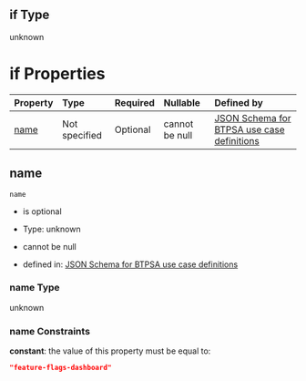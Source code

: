## if Type

unknown

# if Properties

| Property      | Type          | Required | Nullable       | Defined by                                                                                                                                                                                                        |
| :------------ | :------------ | :------- | :------------- | :---------------------------------------------------------------------------------------------------------------------------------------------------------------------------------------------------------------- |
| [name](#name) | Not specified | Optional | cannot be null | [JSON Schema for BTPSA use case definitions](btpsa-usecase-properties-services-items-allof-2-then-allof-21-if-properties-name.md "undefined#/properties/services/items/allOf/2/then/allOf/21/if/properties/name") |

## name



`name`

*   is optional

*   Type: unknown

*   cannot be null

*   defined in: [JSON Schema for BTPSA use case definitions](btpsa-usecase-properties-services-items-allof-2-then-allof-21-if-properties-name.md "undefined#/properties/services/items/allOf/2/then/allOf/21/if/properties/name")

### name Type

unknown

### name Constraints

**constant**: the value of this property must be equal to:

```json
"feature-flags-dashboard"
```
